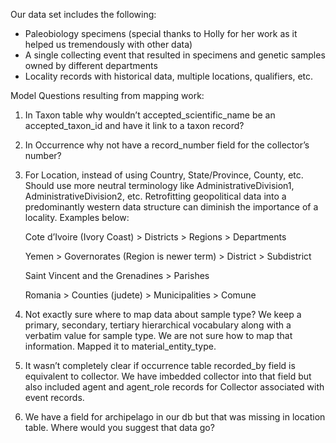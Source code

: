 Our data set includes the following:
   -	Paleobiology specimens (special thanks to Holly for her work as it helped us tremendously with other data)
   -	A single collecting event that resulted in specimens and genetic samples owned by different departments
   -	Locality records with historical data, multiple locations, qualifiers, etc.

Model Questions resulting from mapping work: 

1. In Taxon table why wouldn’t accepted_scientific_name be an accepted_taxon_id and have it link to a taxon record? 

2. In Occurrence why not have a record_number field for the collector’s number? 

3.  For Location, instead of using Country, State/Province, County, etc. Should use more neutral terminology like AdministrativeDivision1, AdministrativeDivision2, etc. Retrofitting geopolitical data into a predominantly western data structure can diminish the importance of a locality. Examples below: 

 
    Cote d’Ivoire (Ivory Coast) > Districts > Regions > Departments  

    Yemen > Governorates (Region is newer term) > District > Subdistrict 

    Saint Vincent and the Grenadines > Parishes  

    Romania > Counties (judete) > Municipalities > Comune   


4. Not exactly sure where to map data about sample type? We keep a primary, secondary, tertiary hierarchical vocabulary along with a verbatim value for sample type.  We are not sure how to map that information.  Mapped it to material_entity_type. 

5.  It wasn’t completely clear if occurrence table recorded_by field is equivalent to collector.  We have imbedded collector into that field but also included agent and agent_role records for Collector associated with event records. 

6.  We have a field for archipelago in our db but that was missing in location table.  Where would you suggest that data go?
